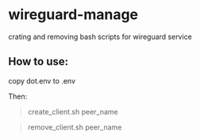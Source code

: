 # wireguard-manage
crating and removing bash scripts for wireguard service

## How to use:
copy dot.env to .env

Then:

> create_client.sh peer_name

> remove_client.sh peer_name
